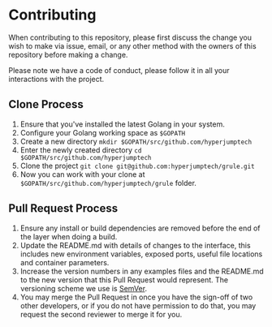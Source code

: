 # Contributing

When contributing to this repository, please first discuss the change you wish to make via issue,
email, or any other method with the owners of this repository before making a change. 

Please note we have a code of conduct, please follow it in all your interactions with the project.

## Clone Process

1. Ensure that you've installed the latest Golang in your system.
2. Configure your Golang working space as `$GOPATH`
3. Create a new directory `mkdir $GOPATH/src/github.com/hyperjumptech`
4. Enter the newly created directory `cd $GOPATH/src/github.com/hyperjumptech`
5. Clone the project `git clone git@github.com:hyperjumptech/grule.git`
6. Now you can work with your clone at `$GOPATH/src/github.com/hyperjumptech/grule` folder.

## Pull Request Process

1. Ensure any install or build dependencies are removed before the end of the layer when doing a 
   build.
2. Update the README.md with details of changes to the interface, this includes new environment 
   variables, exposed ports, useful file locations and container parameters.
3. Increase the version numbers in any examples files and the README.md to the new version that this
   Pull Request would represent. The versioning scheme we use is [SemVer](http://semver.org/).
4. You may merge the Pull Request in once you have the sign-off of two other developers, or if you 
   do not have permission to do that, you may request the second reviewer to merge it for you.

